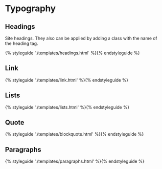 # Typography

## Headings

Site headings. They also can be applied by adding a class with the name of the heading tag.

{% styleguide './templates/headings.html' %}{% endstyleguide %}

## Link

{% styleguide './templates/link.html' %}{% endstyleguide %}

## Lists

{% styleguide './templates/lists.html' %}{% endstyleguide %}

## Quote

{% styleguide './templates/blockquote.html' %}{% endstyleguide %}

## Paragraphs

{% styleguide './templates/paragraphs.html' %}{% endstyleguide %}
